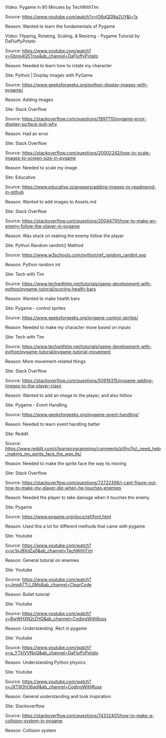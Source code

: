 Video: Pygame in 90 Minutes by TechWithTim

Source: https://www.youtube.com/watch?v=jO6qQDNa2UY&t=1s

Reason: Wanted to learn the fundamentals of Pygame


Video: Flipping, Rotating, Scaling, & Resizing - Pygame Tutorial by DaFluffyPotato

Source: https://www.youtube.com/watch?v=Gbno4Q5Tros&ab_channel=DaFluffyPotato

Reason: Needed to learn how to rotate my character


Site: Python | Display images with PyGame

Source: https://www.geeksforgeeks.org/python-display-images-with-pygame/

Reason: Adding images 


Site: Stack Overflow

Source: https://stackoverflow.com/questions/1997710/pygame-error-display-surface-quit-why

Reason: Had an error


Site: Stack Overflow 

Source: https://stackoverflow.com/questions/20002242/how-to-scale-images-to-screen-size-in-pygame

Reason: Needed to scale my image 


Site: Educative

Source: https://www.educative.io/answers/adding-images-to-readmemd-in-github

Reason: Wanted to add images to Assets.md 


Site: Stack Overflow

Source: https://stackoverflow.com/questions/20044791/how-to-make-an-enemy-follow-the-player-in-pygame

Reason: Was stuck on making the enemy follow the player 


Site: Python Random randint() Method

Source: https://www.w3schools.com/python/ref_random_randint.asp

Reason: Python random int


Site: Tech with Tim

Source: https://www.techwithtim.net/tutorials/game-development-with-python/pygame-tutorial/scoring-health-bars

Reason: Wanted to make health bars


Site: Pygame - control sprites 

Source: https://www.geeksforgeeks.org/pygame-control-sprites/

Reason: Needed to make my character move based on inputs


Site: Tech with Tim

Source: https://www.techwithtim.net/tutorials/game-development-with-python/pygame-tutorial/pygame-tutorial-movement

Reason: More movement-related things 


Site: Stack Overflow 

Source: https://stackoverflow.com/questions/50919315/pygame-adding-images-to-the-player-class

Reason: Wanted to add an image to the player, and also hitbox 


Site: Pygame - Event Handling 

Source: https://www.geeksforgeeks.org/pygame-event-handling/

Reason: Needed to learn event handling better 


Site: Reddit

Source: https://www.reddit.com/r/learnprogramming/comments/p5hv7n/i_need_help_making_my_sprite_face_the_way_its/

Reason: Needed to make the sprite face the way its moving 


Site: Stack Overflow

Source: https://stackoverflow.com/questions/72722306/i-cant-figure-out-how-to-make-my-player-die-when-he-touches-enemies

Reason: Needed the player to take damage when it touches the enemy


Site: Pygame

Source: https://www.pygame.org/docs/ref/font.html

Reason: Used this a lot for different methods that came with pygame


Site: Youtube 

Source: https://www.youtube.com/watch?v=vc1pJ8XdZa0&ab_channel=TechWithTim

Reason: General tutorial on enemies 


Site: Youtube

Source: https://www.youtube.com/watch?v=JmpA7TU_0Ms&ab_channel=ClearCode

Reason: Bullet tutorial 


Site: Youtube

Source: https://www.youtube.com/watch?v=BwWHXN2rZHQ&ab_channel=CodingWithRuss

Reason: Understanding .Rect in pygame 


Site: Youtube

Source: https://www.youtube.com/watch?v=a_YTklVVNoQ&ab_channel=DaFluffyPotato

Reason: Understanding Python physics 


Site: Youtube 

Source: https://www.youtube.com/watch?v=JXT9OhO6adI&ab_channel=CodingWithRuss

Reason: General understanding and took inspiration 


Site: Stackoverflow 

Source: https://stackoverflow.com/questions/74332401/how-to-make-a-collision-system-in-pygame

Reason: Collision system 


